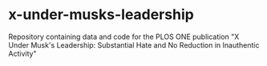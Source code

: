 # x-under-musks-leadership
Repository containing data and code for the PLOS ONE publication "X Under Musk's Leadership: Substantial Hate and No Reduction in Inauthentic Activity"
